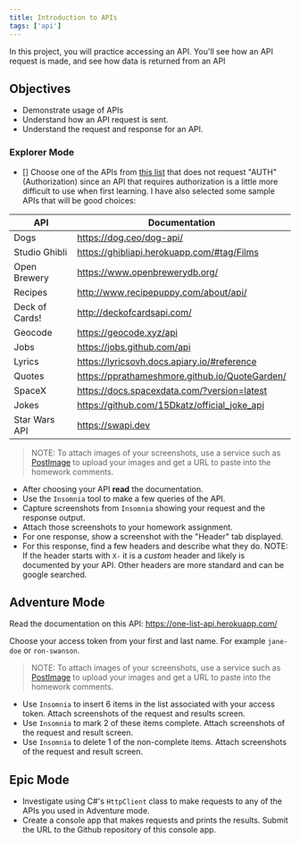 ```yaml
---
title: Introduction to APIs
tags: ['api']
---
```


In this project, you will practice accessing an API. You'll see how an API request is made, and see how data is returned from an API

## Objectives

- Demonstrate usage of APIs
- Understand how an API request is sent.
- Understand the request and response for an API.

### Explorer Mode

- [] Choose one of the APIs from [this list](https://github.com/public-apis/public-apis) that does not request "AUTH" (Authorization) since an API that requires authorization is a little more difficult to use when first learning. I have also selected some sample APIs that will be good choices:

| API            | Documentation                                  |
| -------------- | ---------------------------------------------- |
| Dogs           | https://dog.ceo/dog-api/                       |
| Studio Ghibli  | https://ghibliapi.herokuapp.com/#tag/Films     |
| Open Brewery   | https://www.openbrewerydb.org/                 |
| Recipes        | http://www.recipepuppy.com/about/api/          |
| Deck of Cards! | http://deckofcardsapi.com/                     |
| Geocode        | https://geocode.xyz/api                        |
| Jobs           | https://jobs.github.com/api                    |
| Lyrics         | https://lyricsovh.docs.apiary.io/#reference    |
| Quotes         | https://pprathameshmore.github.io/QuoteGarden/ |
| SpaceX         | https://docs.spacexdata.com/?version=latest    |
| Jokes          | https://github.com/15Dkatz/official_joke_api   |
| Star Wars API  | https://swapi.dev                              |

> NOTE: To attach images of your screenshots, use a service such as [PostImage](https://postimages.org/) to upload your images and get a URL to paste into the homework comments.

- After choosing your API **read** the documentation.
- Use the `Insomnia` tool to make a few queries of the API.
- Capture screenshots from `Insomnia` showing your request and the response output.
- Attach those screenshots to your homework assignment.
- For one response, show a screenshot with the "Header" tab displayed.
- For this response, find a few headers and describe what they do. NOTE: If the header starts with `X-` it is a _custom_ header and likely is documented by your API. Other headers are more standard and can be google searched.

## Adventure Mode

Read the documentation on this API: https://one-list-api.herokuapp.com/

Choose your access token from your first and last name. For example `jane-doe`
or `ron-swanson`.

> NOTE: To attach images of your screenshots, use a service such as [PostImage](https://postimages.org/) to upload your images and get a URL to paste into the homework comments.

- Use `Insomnia` to insert 6 items in the list associated with your access token. Attach screenshots of the request and results screen.
- Use `Insomnia` to mark 2 of these items complete. Attach screenshots of the request and result screen.
- Use `Insomnia` to delete 1 of the non-complete items. Attach screenshots of the request and result screen.

## Epic Mode

- Investigate using C#'s `HttpClient` class to make requests to any of the APIs you used in Adventure mode.
- Create a console app that makes requests and prints the results. Submit the URL to the Github repository of this console app.

